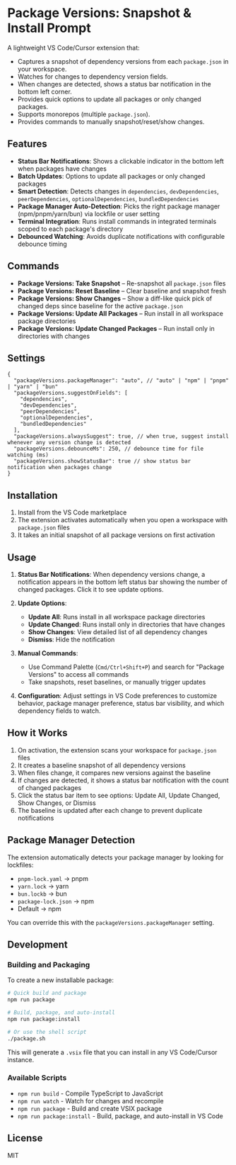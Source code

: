 # Package Versions: Snapshot & Install Prompt

A lightweight VS Code/Cursor extension that:

- Captures a snapshot of dependency versions from each `package.json` in your workspace.
- Watches for changes to dependency version fields.
- When changes are detected, shows a status bar notification in the bottom left corner.
- Provides quick options to update all packages or only changed packages.
- Supports monorepos (multiple `package.json`).
- Provides commands to manually snapshot/reset/show changes.

## Features

- **Status Bar Notifications**: Shows a clickable indicator in the bottom left when packages have changes
- **Batch Updates**: Options to update all packages or only changed packages
- **Smart Detection**: Detects changes in `dependencies`, `devDependencies`, `peerDependencies`, `optionalDependencies`, `bundledDependencies`
- **Package Manager Auto-Detection**: Picks the right package manager (npm/pnpm/yarn/bun) via lockfile or user setting
- **Terminal Integration**: Runs install commands in integrated terminals scoped to each package's directory
- **Debounced Watching**: Avoids duplicate notifications with configurable debounce timing

## Commands

- **Package Versions: Take Snapshot** – Re-snapshot all `package.json` files
- **Package Versions: Reset Baseline** – Clear baseline and snapshot fresh
- **Package Versions: Show Changes** – Show a diff-like quick pick of changed deps since baseline for the active `package.json`
- **Package Versions: Update All Packages** – Run install in all workspace package directories  
- **Package Versions: Update Changed Packages** – Run install only in directories with changes

## Settings

```jsonc
{
  "packageVersions.packageManager": "auto", // "auto" | "npm" | "pnpm" | "yarn" | "bun"
  "packageVersions.suggestOnFields": [
    "dependencies",
    "devDependencies", 
    "peerDependencies",
    "optionalDependencies",
    "bundledDependencies"
  ],
  "packageVersions.alwaysSuggest": true, // when true, suggest install whenever any version change is detected
  "packageVersions.debounceMs": 250, // debounce time for file watching (ms)
  "packageVersions.showStatusBar": true // show status bar notification when packages change
}
```

## Installation

1. Install from the VS Code marketplace
2. The extension activates automatically when you open a workspace with `package.json` files
3. It takes an initial snapshot of all package versions on first activation

## Usage

1. **Status Bar Notifications**: When dependency versions change, a notification appears in the bottom left status bar showing the number of changed packages. Click it to see update options.

2. **Update Options**: 
   - **Update All**: Runs install in all workspace package directories
   - **Update Changed**: Runs install only in directories that have changes
   - **Show Changes**: View detailed list of all dependency changes
   - **Dismiss**: Hide the notification

3. **Manual Commands**: 
   - Use Command Palette (`Cmd/Ctrl+Shift+P`) and search for "Package Versions" to access all commands
   - Take snapshots, reset baselines, or manually trigger updates

4. **Configuration**: Adjust settings in VS Code preferences to customize behavior, package manager preference, status bar visibility, and which dependency fields to watch.

## How it Works

1. On activation, the extension scans your workspace for `package.json` files
2. It creates a baseline snapshot of all dependency versions  
3. When files change, it compares new versions against the baseline
4. If changes are detected, it shows a status bar notification with the count of changed packages
5. Click the status bar item to see options: Update All, Update Changed, Show Changes, or Dismiss
6. The baseline is updated after each change to prevent duplicate notifications

## Package Manager Detection

The extension automatically detects your package manager by looking for lockfiles:
- `pnpm-lock.yaml` → pnpm
- `yarn.lock` → yarn  
- `bun.lockb` → bun
- `package-lock.json` → npm
- Default → npm

You can override this with the `packageVersions.packageManager` setting.

## Development

### Building and Packaging

To create a new installable package:

```bash
# Quick build and package
npm run package

# Build, package, and auto-install
npm run package:install

# Or use the shell script
./package.sh
```

This will generate a `.vsix` file that you can install in any VS Code/Cursor instance.

### Available Scripts

- `npm run build` - Compile TypeScript to JavaScript
- `npm run watch` - Watch for changes and recompile
- `npm run package` - Build and create VSIX package
- `npm run package:install` - Build, package, and auto-install in VS Code

## License

MIT
